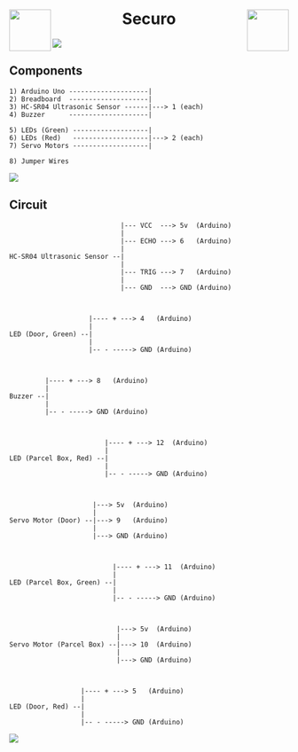 <h1 align = "center">
  
<img src = "https://github.com/Omanshu209/Securo-IoT/assets/114089324/46b3fcf6-4743-4736-9047-dcfc68fd1823" align = "left" height = 75>
</img>
Securo
<img src = "https://github.com/Omanshu209/Securo-IoT/assets/114089324/46b3fcf6-4743-4736-9047-dcfc68fd1823" align = "right" height = 75>
</img>

</h1>

<!-- ![IMG_20240430_220036](https://github.com/Omanshu209/Securo/assets/114089324/1b1eac7a-3e82-452f-8958-99c4051f9485)
![IMG_20240430_215654](https://github.com/Omanshu209/Securo/assets/114089324/7ffacae7-c7b7-46f0-8727-b15dcd60b207) -->

![](https://github.com/Omanshu209/Securo-IoT/assets/114089324/524968c7-f212-482d-93c6-7298a844aef0)

## Components

```
1) Arduino Uno --------------------|
2) Breadboard  --------------------|  
3) HC-SR04 Ultrasonic Sensor ------|---> 1 (each)
4) Buzzer      --------------------|

5) LEDs (Green) -------------------|
6) LEDs (Red)   -------------------|---> 2 (each)
7) Servo Motors -------------------|

8) Jumper Wires
```

<img src = "https://github.com/Omanshu209/Securo-IoT/assets/114089324/e3c5be0a-7165-485e-850c-ba1cc98e55c1">
</img>


## Circuit

```
                            |--- VCC  ---> 5v  (Arduino)
                            |
                            |--- ECHO ---> 6   (Arduino)
                            |
HC-SR04 Ultrasonic Sensor --|
                            |
                            |--- TRIG ---> 7   (Arduino)
                            |
                            |--- GND  ---> GND (Arduino)



                    |---- + ---> 4   (Arduino)
                    |            
LED (Door, Green) --|
                    |
                    |-- - -----> GND (Arduino)



         |---- + ---> 8   (Arduino)
         |
Buzzer --|
         |
         |-- - -----> GND (Arduino)



                        |---- + ---> 12  (Arduino)
                        |            
LED (Parcel Box, Red) --|
                        |
                        |-- - -----> GND (Arduino)



                     |---> 5v  (Arduino)
                     |
Servo Motor (Door) --|---> 9   (Arduino)
                     |
                     |---> GND (Arduino)



                          |---- + ---> 11  (Arduino)
                          |            
LED (Parcel Box, Green) --|
                          |
                          |-- - -----> GND (Arduino)



                           |---> 5v  (Arduino)
                           |
Servo Motor (Parcel Box) --|---> 10  (Arduino)
                           |
                           |---> GND (Arduino)



                  |---- + ---> 5   (Arduino)
                  |            
LED (Door, Red) --|
                  |
                  |-- - -----> GND (Arduino)
```

![](https://github.com/Omanshu209/Securo-IoT/assets/114089324/77a8b74f-7710-45c5-ba94-524b3a491d82)
